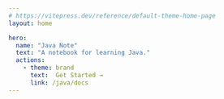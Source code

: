 ```yaml
---
# https://vitepress.dev/reference/default-theme-home-page
layout: home

hero:
  name: "Java Note"
  text: "A notebook for learning Java."
  actions:
    - theme: brand
      text:  Get Started →
      link: /java/docs
---
```

